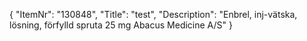 {
  "ItemNr": "130848",
  "Title": "test",
  "Description": "Enbrel, inj-vätska, lösning, förfylld spruta 25 mg Abacus Medicine A/S"
}